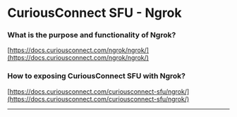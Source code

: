 # CuriousConnect SFU - Ngrok

### What is the purpose and functionality of Ngrok?

[https://docs.curiousconnect.com/ngrok/ngrok/](https://docs.curiousconnect.com/ngrok/ngrok/)

### How to exposing CuriousConnect SFU with Ngrok?

[https://docs.curiousconnect.com/curiousconnect-sfu/ngrok/](https://docs.curiousconnect.com/curiousconnect-sfu/ngrok/)

---
